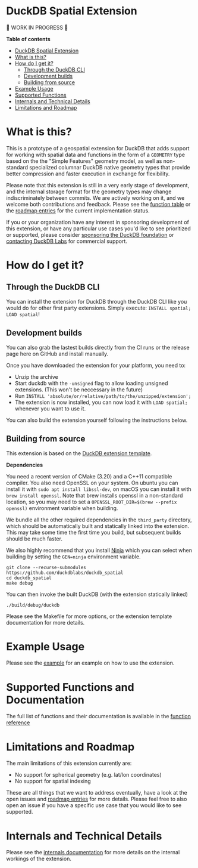 # DuckDB Spatial Extension

🚧 WORK IN PROGRESS 🚧

**Table of contents**
- [DuckDB Spatial Extension](#duckdb-spatial-extension)
- [What is this?](#what-is-this)
- [How do I get it?](#how-do-i-get-it)
  - [Through the DuckDB CLI](#through-the-duckdb-cli)
  - [Development builds](#development-builds)
  - [Building from source](#building-from-source)
- [Example Usage](#example-usage)
- [Supported Functions](#supported-functions-and-documentation)
- [Internals and Technical Details](#internals-and-technical-details)
- [Limitations and Roadmap](#limitations-and-roadmap)

# What is this?
This is a prototype of a geospatial extension for DuckDB that adds support for working with spatial data and functions in the form of a `GEOMETRY` type based on the the "Simple Features" geometry model, as well as non-standard specialized columnar DuckDB native geometry types that provide better compression and faster execution in exchange for flexibility.

Please note that this extension is still in a very early stage of development, and the internal storage format for the geometry types may change indiscriminately between commits. We are actively working on it, and we welcome both contributions and feedback. Please see the [function table](docs/functions.md) or the [roadmap entries](https://github.com/duckdblabs/duckdb_spatial/labels/roadmap) for the current implementation status.

If you or your organization have any interest in sponsoring development of this extension, or have any particular use cases you'd like to see prioritized or supported, please consider [sponsoring the DuckDB foundation](https://duckdb.org/foundation/) or [contacting DuckDB Labs](https://duckdblabs.com) for commercial support.

# How do I get it?

## Through the DuckDB CLI
You can install the extension for DuckDB through the DuckDB CLI like you would do for other first party extensions. Simply execute: ```INSTALL spatial; LOAD spatial```!

## Development builds
You can also grab the lastest builds directly from the CI runs or the release page here on GitHub and install manually.

Once you have downloaded the extension for your platform, you need to:
- Unzip the archive
- Start duckdb with the `-unsigned` flag to allow loading unsigned extensions. (This won't be neccessary in the future)
- Run `INSTALL 'absolute/or/relative/path/to/the/unzipped/extension';`
- The extension is now installed, you can now load it with `LOAD spatial;` whenever you want to use it.

You can also build the extension yourself following the instructions below.

## Building from source
This extension is based on the [DuckDB extension template](https://github.com/duckdb/extension-template).

**Dependencies**

You need a recent version of CMake (3.20) and a C++11 compatible compiler.
You also need OpenSSL on your system. On ubuntu you can install it with `sudo apt install libssl-dev`, on macOS you can install it with `brew install openssl`. Note that brew installs openssl in a non-standard location, so you may need to set a `OPENSSL_ROOT_DIR=$(brew --prefix openssl)` environment variable when building.

We bundle all the other required dependencies in the `third_party` directory, which should be automatically built and statically linked into the extension. This may take some time the first time you build, but subsequent builds should be much faster.

We also highly recommend that you install [Ninja](https://ninja-build.org) which you can select when building by setting the `GEN=ninja` environment variable.

```
git clone --recurse-submodules https://github.com/duckdblabs/duckdb_spatial
cd duckdb_spatial
make debug
```
You can then invoke the built DuckDB (with the extension statically linked)
```
./build/debug/duckdb
```

Please see the Makefile for more options, or the extension template documentation for more details.

# Example Usage

Please see the [example](docs/example.md) for an example on how to use the extension.

# Supported Functions and Documentation

The full list of functions and their documentation is available in the [function reference](docs/functions.md)

# Limitations and Roadmap

The main limitations of this extension currently are:
- No support for spherical geometry (e.g. lat/lon coordinates)
- No support for spatial indexing

These are all things that we want to address eventually, have a look at the open issues and [roadmap entries](https://github.com/duckdblabs/duckdb_spatial/labels/roadmap) for more details. Please feel free to also open an issue if you have a specific use case that you would like to see supported.

# Internals and Technical Details

Please see the [internals documentation](docs/internals.md) for more details on the internal workings of the extension.
